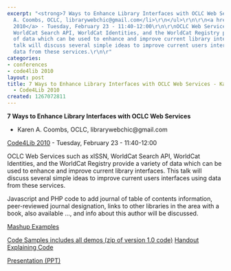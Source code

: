 ```yaml
---
excerpt: "<strong>7 Ways to Enhance Library Interfaces with OCLC Web Services</strong>\r\n\r\n<ul>\r\n<li>Karen
  A. Coombs, OCLC, librarywebchic@gmail.com</li>\r\n</ul>\r\n\r\n<a href=\"/conference/2010/schedule\">Code4Lib
  2010</a> - Tuesday, February 23 - 11:40-12:00\r\n\r\nOCLC Web Services such as xISSN,
  WorldCat Search API, WorldCat Identities, and the WorldCat Registry provide a variety
  of data which can be used to enhance and improve current library interfaces. This
  talk will discuss several simple ideas to improve current users interfaces using
  data from these services.\r\n\r"
categories:
- conferences
- code4lib 2010
layout: post
title: 7 Ways to Enhance Library Interfaces with OCLC Web Services - Karen Coombs
  - Code4Lib 2010
created: 1267072811
---
```

<strong>7 Ways to Enhance Library Interfaces with OCLC Web Services</strong>

<ul>
<li>Karen A. Coombs, OCLC, librarywebchic@gmail.com</li>
</ul>

<a href="/conference/2010/schedule">Code4Lib 2010</a> - Tuesday, February 23 - 11:40-12:00

OCLC Web Services such as xISSN, WorldCat Search API, WorldCat Identities, and the WorldCat Registry provide a variety of data which can be used to enhance and improve current library interfaces. This talk will discuss several simple ideas to improve current users interfaces using data from these services.

Javascript and PHP code to add journal of table of contents information, peer-reviewed journal designation, links to other libraries in the area with a book, also available ..., and info about this author will be discussed. 

<a href="http://www.librarywebchic.net/mashups/">Mashup Examples</a>

<a href="http://worldcat.org/devnet-real/images/e/e3/DevnetDemos.zip"> Code Samples includes all demos (zip of version 1.0 code)</a>
<a href="http://worldcat.org/devnet-real/images/9/9a/Code4lib_handout.pdf">Handout Explaining Code</a>

<a href="http://worldcat.org/devnet-real/images/7/7d/Karencoombsonoclcwebservicesforuisc4l10.ppt">Presentation (PPT)</a>
